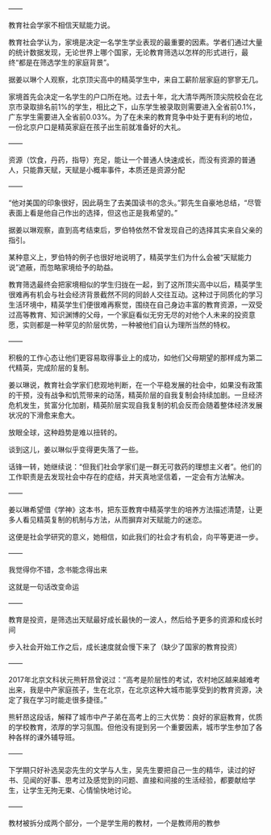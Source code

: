 ——

教育社会学家不相信天赋能力说。

教育社会学认为，家境是决定一名学生学业表现的最重要的因素。学者们通过大量的统计数据发现，无论世界上哪个国家，无论教育筛选以怎样的形式进行，最终“都是在筛选学生的家庭背景”。

据姜以琳个人观察，北京顶尖高中的精英学生中，来自工薪阶层家庭的寥寥无几。

家境首先会决定一名学生的户口所在地。过去十年，北大清华两所顶尖院校会在北京市录取排名前1%的学生，相比之下，山东学生被录取则需要进入全省前0.1%，广东学生需要进入全省前0.03%。为了在未来的教育竞争中处于更有利的地位，一份北京户口是精英家庭在孩子出生前就准备好的大礼。

——

资源（饮食，丹药，指导）充足，能让一个普通人快速成长，而没有资源的普通人，只能靠天赋，天赋是小概率事件，本质还是资源分配

——

“他对美国的印象很好，因此萌生了去美国读书的念头。”郭先生自豪地总结，“尽管表面上看是他自己作出的选择，但这也正是我希望的。”

据姜以琳观察，直到高考结束后，罗伯特依然不曾发现自己的选择其实来自父亲的指引。

某种意义上，罗伯特的例子也很好地说明了，精英学生们为什么会被“天赋能力说”遮蔽，而忽略家境给予的助益。

教育筛选最终会把家境相似的学生归拢在一起，到了这所顶尖高中以后，精英学生很难再有机会与社会经济背景截然不同的同龄人交往互动。这种过于同质化的学习生活环境中，精英学生们便很难再察觉，围绕在自己身边丰富的教育资源，一双受过高等教育、知识渊博的父母，一个家庭看似无穷无尽的对他个人未来的投资意愿，实则都是一种罕见的阶层优势，一种被他们自认为理所当然的特权。

——

积极的工作心态让他们更容易取得事业上的成功，如他们父母期望的那样成为第二代精英，完成阶层的复制。

姜以琳说，教育社会学家们悲观地判断，在一个平稳发展的社会中，如果没有政策的干预，没有战争和饥荒带来的动荡，精英阶层的自我复制会持续加剧。一旦经济危机发生，贫富分化加剧，精英阶层实现自我复制的机会反而会随着整体经济发展状况的下滑愈来愈大。

放眼全球，这种趋势是难以扭转的。

谈到这儿，姜以琳似乎变得更失落了一些。

话锋一转，她继续说：“但我们社会学家们是一群无可救药的理想主义者”。他们的工作职责是去发现社会中存在的症结，并天真地坚信着，一定会有方法解决。

——

姜以琳希望借《学神》这本书，把东亚教育中精英学生的培养方法描述清楚，让更多人看见精英复制的机制与方法，从而摒弃对天赋能力的迷恋。

这便是社会学研究的意义，她相信，如此我们的社会才有机会，向平等更进一步。

——

我觉得你不错，念书能念得出来

这就是一句话改变命运

——

教育是投资，是筛选出天赋最好成长最快的一波人，然后给予更多的资源和成长时间

步入社会开始工作之后，成长速度就会慢下来了（缺少了国家的教育投资）

——

2017年北京文科状元熊轩昂曾说过：“高考是阶层性的考试，农村地区越来越难考出来，我是中产家庭孩子，生在北京，在北京这种大城市能享受到的教育资源，决定了我在学习时能走很多捷径。”

熊轩昂这段话，解释了城市中产子弟在高考上的三大优势：良好的家庭教育，优质的学校教育，浓厚的学习氛围。但他没有提到另一个重要因素，城市学生参加了各种各样的课外辅导班。

——

下学期只好补选吴宓先生的文学与人生，吴先生要把自己一生的精华，读过的好书、见闻的好事、思考过及感觉到的问题、直接和间接的生活经验，都要献给学生，让学生无拘无束、心情愉快地讨论。

——

教材被拆分成两个部分，一个是学生用的教材，一个是教师用的教参